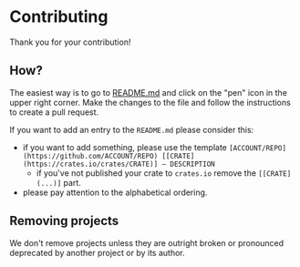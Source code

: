 # Contributing

Thank you for your contribution!

## How?

The easiest way is to go to [README.md](README.md) and click on the "pen" icon in the upper right corner. Make the changes to the file and follow the instructions to create a pull request.

If you want to add an entry to the `README.md` please consider this:

- if you want to add something, please use the template `[ACCOUNT/REPO](https://github.com/ACCOUNT/REPO) [[CRATE](https://crates.io/crates/CRATE)] — DESCRIPTION`
    * if you've not published your crate to `crates.io` remove the `[[CRATE](...)]` part.
- please pay attention to the alphabetical ordering.


## Removing projects

We don't remove projects unless they are outright broken or pronounced deprecated by another project or by its author.
